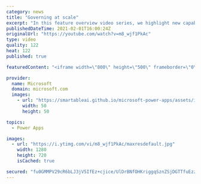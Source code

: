 ```yaml
---
category: news
title: "Governing at scale"
excerpt: "In this feature overview video series, we highlight new capabilities included in the latest update to Microsoft Power Apps.  Microsoft's Power Platform is a rich ecosystem of more than three hundred Microsoft and non-Microsoft connectors that can be leveraged by apps and flows. We are proud to introduce"
publishedDateTime: 2021-02-01T16:00:24Z
originalUrl: "https://youtube.com/watch?v=m8_wjf1PkAc"
type: video
quality: 122
heat: 122
published: true

featuredContent: "<iframe width=\"800\" height=\"500\" frameborder=\"0\" src=\"https://www.youtube.com/embed/m8_wjf1PkAc\" allow=\"accelerometer; autoplay; encrypted-media; gyroscope; picture-in-picture\" allowfullscreen></iframe>"

provider:
  name: Microsoft
  domain: microsoft.com
  images:
    - url: "https://smartableai.github.io/microsoft-power-apps/assets/images/organizations/microsoft.com-50x50.jpg"
      width: 50
      height: 50

topics:
  - Power Apps

images:
  - url: "https://i.ytimg.com/vi/m8_wjf1PkAc/maxresdefault.jpg"
    width: 1280
    height: 720
    isCached: true

secured: "fu0GMMPV29cR6bLJ3jV5IfEz+cjice/UlDrBNfOHKriggqSznZSjDGTTfuEzzfaLo7EPtkV6KajsmEnlXU5Pu2AOtaPHhe0fUxSU5+3M3dcvEuCPk9vi59WH4JHZ3oRetwUbcSsbmoVrreLxPvUHrnErbVbNu8qqsj/BvmhprtdAgL5UiVJOtbFd71m/Ct8Q1AxKAxUQpU/JLkZOAmcYNFADFR/saAb7NTp1PHJ6/f25T0dg5ftVGvarKTnA8FrYEYBBBdscpldabFHXfii/HLR9sjrTHoehQngomAcw1+Xh4mmY6XXxz/pH5k5K2TtIsyL7DG9Epb6BSGmSHmlR+XXY4ElZIkgUoreY5GQ/Tb1VZHVYjDyF5lnlGnU8HLRSedjTZZEPVUcQJG8Y8pwE8J2jeV510diEJJ9g9nuWP8I=;Y8ztbrxyPJU/G6quQxS4Yw=="
---
```



